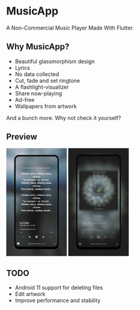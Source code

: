 # MusicApp
A Non-Commercial Music Player Made With Flutter.



## Why MusicApp?
* Beautiful glassmorphism design
* Lyrics
* No data collected
* Cut, fade and set ringtone
* A flashlight-visualizer
* Share now-playing
* Ad-free
* Wallpapers from artwork

And a bunch more. Why not check it yourself?

## Preview
<img alt="Lyrics" src="./screenshots/lyrics.jpg" width="32%"> <img alt="Options" src="./screenshots/options.jpg" width="32%"> 

## TODO
* Android 11 support for deleting files
* Edit artwork
* Improve performance and stability


